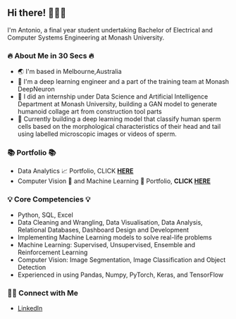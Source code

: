 ## Hi there! 🙋🏽‍♂️

I'm Antonio, a final year student undertaking Bachelor of Electrical and Computer Systems Engineering at Monash University.

### 🔥 About Me in 30 Secs 🔥
- 🌏 I'm based in Melbourne,Australia
- 📖 I'm a deep learning engineer and a part of the training team at Monash DeepNeuron
- 🏢 I did an internship under Data Science and Artificial Intelligence Department at Monash University, building a GAN model to generate humanoid collage art from construction tool parts 
- 🩻 Currently building a deep learning model that classify human sperm cells based on the morphological characteristics of their head and tail using labelled microscopic images or videos of sperm.


### 📚 Portfolio 📚
- Data Analytics 📈 Portfolio, CLICK **[HERE](https://github.com/Antonio417/Data_Analyst_Portfolio)**
- Computer Vision 👀 and Machine Learning 🤖 Portfolio, **CLICK [HERE](https://github.com/Antonio417/Computer_Vision_and_Machine_Learning_Portfolio)**

### 💡 Core Competencies 💡
- Python, SQL, Excel 
- Data Cleaning and Wrangling, Data Visualisation, Data Analysis, Relational Databases, Dashboard Design and Development
- Implementing Machine Learning models to solve real-life problems
- Machine Learning: Supervised, Unsupervised, Ensemble and Reinforcement Learning
- Computer Vision: Image Segmentation, Image Classification and Object Detection 
- Experienced in using Pandas, Numpy, PyTorch, Keras, and TensorFlow 

### 🙌🏻 Connect with Me
- [LinkedIn](https://www.linkedin.com/in/antonio-fernando-christophorus/)
